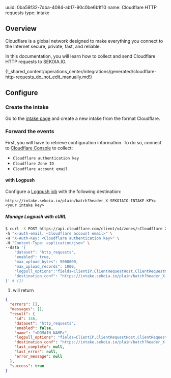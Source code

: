 uuid: 0ba58f32-7dba-4084-ab17-90c0be6b1f10
name: Cloudflare HTTP requests
type: intake

## Overview

Cloudflare is a global network designed to make everything you connect to the Internet secure, private, fast, and reliable.

In this documentation, you will learn how to collect and send Cloudflare HTTP requests to SEKOIA.IO.

{!_shared_content/operations_center/integrations/generated/cloudflare-http-requests_do_not_edit_manually.md!}

## Configure

### Create the intake

Go to the [intake page](https://app.sekoia.io/operations/intakes) and create a new intake from the format Cloudflare.

### Forward the events

First, you will have to retrieve configuration information.
To do so, connect to [Cloudflare Console](https://dash.cloudflare.com/) to collect:

- `Cloudflare authentication key`
- `Cloudflare Zone ID`
- `Cloudflare account email`

#### with Logpush

Configure a [Logpush job](https://developers.cloudflare.com/logs/reference/logpush-api-configuration/) with the following destination:

`https://intake.sekoia.io/plain/batch?header_X-SEKOIAIO-INTAKE-KEY=<your intake key>`


##### Manage Logpush with cURL

```bash
$ curl -X POST https://api.cloudflare.com/client/v4/zones/<Cloudflare Zone ID>/logpush/jobs \
-h "x-auth-email: <Cloudflare account email>" \
-H "X-Auth-Key: <Cloudflare authentication key>" \
-H "Content-Type: application/json" \
--data '{
    "dataset": "http_requests",
    "enabled": true,
    "max_upload_bytes": 5000000,
    "max_upload_records": 1000,
    "logpull_options":"fields=ClientIP,ClientRequestHost,ClientRequestMethod,ClientRequestURI,EdgeEndTimestamp,EdgeResponseBytes,EdgeResponseStatus,EdgeStartTimestamp,RayID&timestamps=rfc3339",
    "destination_conf": "https://intake.sekoia.io/plain/batch?header_X-SEKOIAIO-INTAKE-KEY=<INTAKE KEY>"
}' # (1)
```

1. will return
```json
{
  "errors": [],
  "messages": [],
  "result": {
    "id": 146,
    "dataset": "http_requests",
    "enabled": false,
    "name": "<DOMAIN_NAME>",
    "logpull_options": "fields=ClientIP,ClientRequestHost,ClientRequestMethod,ClientRequestURI,EdgeEndTimestamp,EdgeResponseBytes,EdgeResponseStatus,EdgeStartTimestamp,RayID&timestamps=rfc3339",
    "destination_conf": "https://intake.sekoia.io/plain/batch?header_X-SEKOIAIO-INTAKE-KEY=<INTAKE KEY>",
    "last_complete": null,
    "last_error": null,
    "error_message": null
  },
  "success": true
}
```
